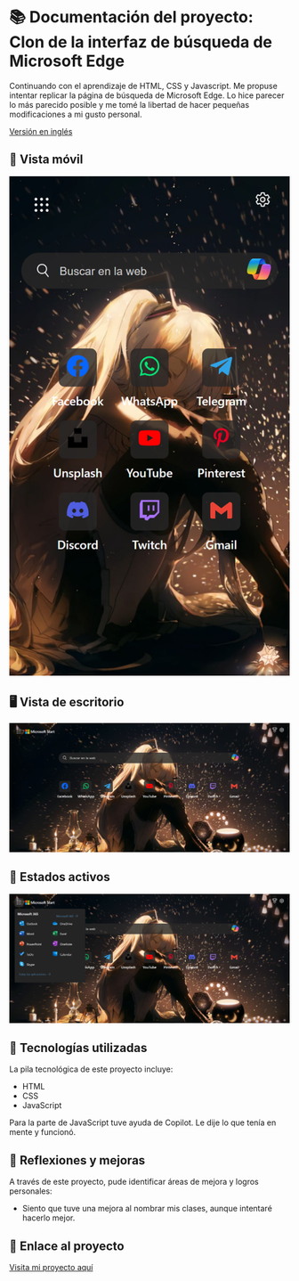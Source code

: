 # 📚 Documentación del proyecto: Clon de la interfaz de búsqueda de Microsoft Edge

Continuando con el aprendizaje de HTML, CSS y Javascript. Me propuse intentar replicar la página de búsqueda de Microsoft Edge. Lo hice parecer lo más parecido posible y me tomé la libertad de hacer pequeñas modificaciones a mi gusto personal.

[Versión en inglés](./README.md)

## 📱 Vista móvil

![Vista móvil](./img/mobile-design.png)

## 🖥️ Vista de escritorio

![Vista de escritorio](./img/desktop-design.png)

## 🎨 Estados activos

![Vista de escritorio con estados activos](./img/active-states.png)

## 🚀 Tecnologías utilizadas

La pila tecnológica de este proyecto incluye:

- HTML
- CSS
- JavaScript

Para la parte de JavaScript tuve ayuda de Copilot. Le dije lo que tenía en mente y funcionó.

## 🤔 Reflexiones y mejoras

A través de este proyecto, pude identificar áreas de mejora y logros personales:

- Siento que tuve una mejora al nombrar mis clases, aunque intentaré hacerlo mejor.

## 🔗 Enlace al proyecto

[Visita mi proyecto aquí](https://alchrdev.github.io/ms-edge-ui-search/)
